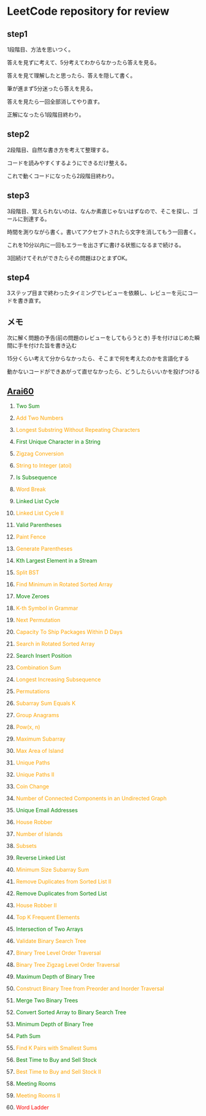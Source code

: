# LeetCode repository for review

## step1
1段階目、方法を思いつく。

答えを見ずに考えて、5分考えてわからなかったら答えを見る。

答えを見て理解したと思ったら、答えを隠して書く。

筆が進まず5分迷ったら答えを見る。

答えを見たら一回全部消してやり直す。

正解になったら1段階目終わり。
## step2
2段階目、自然な書き方を考えて整理する。

コードを読みやすくするようにできるだけ整える。

これで動くコードになったら2段階目終わり。
## step3
3段階目、覚えられないのは、なんか素直じゃないはずなので、そこを探し、ゴールに到達する。

時間を測りながら書く。書いてアクセプトされたら文字を消してもう一回書く。

これを10分以内に一回もエラーを出さずに書ける状態になるまで続ける。

3回続けてそれができたらその問題はひとまずOK。

## step4
3ステップ目まで終わったタイミングでレビューを依頼し、レビューを元にコードを書き直す。

## メモ
次に解く問題の予告(前の問題のレビューをしてもらうとき)
手を付けはじめた瞬間に手を付けた旨を書き込む

15分くらい考えて分からなかったら、そこまで何を考えたのかを言語化する

動かないコードができあがって直せなかったら、どうしたらいいかを投げつける


## [Arai60](https://1kohei1.com/leetcode/)


1. <span style="color:green">Two Sum</span>

2. <span style="color:orange">Add Two Numbers</span>

3. <span style="color:orange">Longest Substring Without Repeating Characters</span>

387. <span style="color:green">First Unique Character in a String</span>

6. <span style="color:orange">Zigzag Conversion</span>

8. <span style="color:orange">String to Integer (atoi)</span>

392. <span style="color:green">Is Subsequence</span>

139. <span style="color:orange">Word Break</span>

141. <span style="color:green">Linked List Cycle</span>

142. <span style="color:orange">Linked List Cycle II</span>

20. <span style="color:green">Valid Parentheses</span>

276. <span style="color:orange">Paint Fence</span>

22. <span style="color:orange">Generate Parentheses</span>

703. <span style="color:green">Kth Largest Element in a Stream</span>

776. <span style="color:orange">Split BST</span>

153. <span style="color:orange">Find Minimum in Rotated Sorted Array</span>

283. <span style="color:green">Move Zeroes</span>

779. <span style="color:orange">K-th Symbol in Grammar</span>

31. <span style="color:orange">Next Permutation</span>

1011. <span style="color:orange">Capacity To Ship Packages Within D Days</span>

33. <span style="color:orange">Search in Rotated Sorted Array</span>

35. <span style="color:green">Search Insert Position</span>

39. <span style="color:orange">Combination Sum</span>

300. <span style="color:orange">Longest Increasing Subsequence</span>

46. <span style="color:orange">Permutations</span>

560. <span style="color:orange">Subarray Sum Equals K</span>

49. <span style="color:orange">Group Anagrams</span>

50. <span style="color:orange">Pow(x, n)</span>

53. <span style="color:orange">Maximum Subarray</span>

695. <span style="color:orange">Max Area of Island</span>

62. <span style="color:orange">Unique Paths</span>

63. <span style="color:orange">Unique Paths II</span>

322. <span style="color:orange">Coin Change</span>

323. <span style="color:orange">Number of Connected Components in an Undirected Graph</span>

929. <span style="color:green">Unique Email Addresses</span>

198. <span style="color:orange">House Robber</span>

200. <span style="color:orange">Number of Islands</span>

78. <span style="color:orange">Subsets</span>

206. <span style="color:green">Reverse Linked List</span>

209. <span style="color:orange">Minimum Size Subarray Sum</span>

82. <span style="color:orange">Remove Duplicates from Sorted List II</span>

83. <span style="color:green">Remove Duplicates from Sorted List</span>

213. <span style="color:orange">House Robber II</span>

347. <span style="color:orange">Top K Frequent Elements</span>

349. <span style="color:green">Intersection of Two Arrays</span>

98. <span style="color:orange">Validate Binary Search Tree</span>

102. <span style="color:orange">Binary Tree Level Order Traversal</span>

103. <span style="color:orange">Binary Tree Zigzag Level Order Traversal</span>

104. <span style="color:green">Maximum Depth of Binary Tree</span>

105. <span style="color:orange">Construct Binary Tree from Preorder and Inorder Traversal</span>

617. <span style="color:green">Merge Two Binary Trees</span>

108. <span style="color:green">Convert Sorted Array to Binary Search Tree</span>

111. <span style="color:green">Minimum Depth of Binary Tree</span>

112. <span style="color:green">Path Sum</span>

373. <span style="color:orange">Find K Pairs with Smallest Sums</span>

121. <span style="color:green">Best Time to Buy and Sell Stock</span>

122. <span style="color:orange">Best Time to Buy and Sell Stock II</span>

252. <span style="color:green">Meeting Rooms</span>

253. <span style="color:orange">Meeting Rooms II</span>

127. <span style="color:red">Word Ladder</span>
